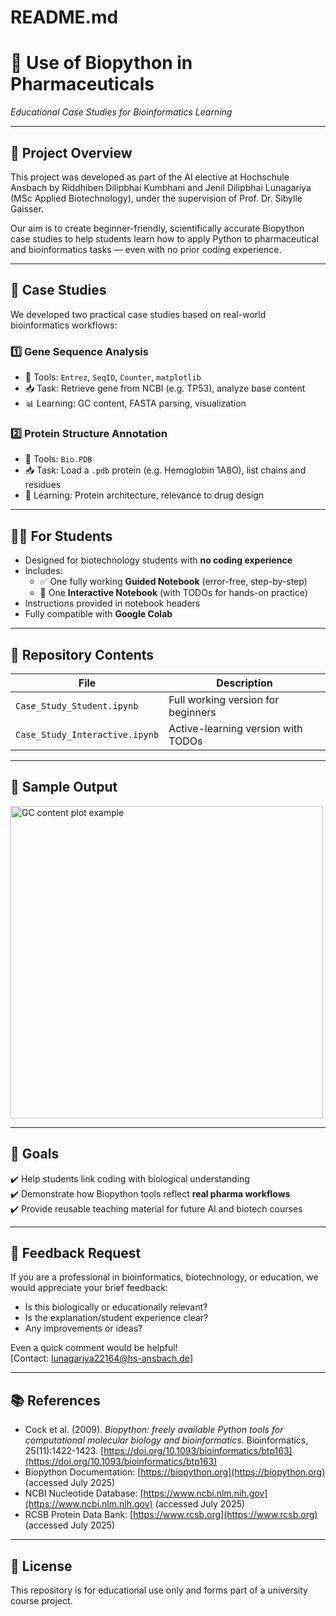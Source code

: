 # README.md

# 🧬 Use of Biopython in Pharmaceuticals  
*Educational Case Studies for Bioinformatics Learning*

---

## 📘 Project Overview

This project was developed as part of the AI elective at Hochschule Ansbach by Riddhiben Dilipbhai Kumbhani and Jenil Dilipbhai Lunagariya (MSc Applied Biotechnology), under the supervision of Prof. Dr. Sibylle Gaisser.

Our aim is to create beginner-friendly, scientifically accurate Biopython case studies to help students learn how to apply Python to pharmaceutical and bioinformatics tasks — even with no prior coding experience.

---

## 🧪 Case Studies

We developed two practical case studies based on real-world bioinformatics workflows:

### 1️⃣ Gene Sequence Analysis  
- 🔧 Tools: `Entrez`, `SeqIO`, `Counter`, `matplotlib`  
- 📥 Task: Retrieve gene from NCBI (e.g. TP53), analyze base content  
- 📊 Learning: GC content, FASTA parsing, visualization  

### 2️⃣ Protein Structure Annotation  
- 🔧 Tools: `Bio.PDB`  
- 📥 Task: Load a `.pdb` protein (e.g. Hemoglobin 1A8O), list chains and residues  
- 🧠 Learning: Protein architecture, relevance to drug design  

---

## 🧑‍🎓 For Students

- Designed for biotechnology students with **no coding experience**
- Includes:
  - ✅ One fully working **Guided Notebook** (error-free, step-by-step)
  - 🧠 One **Interactive Notebook** (with TODOs for hands-on practice)
- Instructions provided in notebook headers
- Fully compatible with **Google Colab**

---

## 📂 Repository Contents

| File | Description |
|------|-------------|
| `Case_Study_Student.ipynb` | Full working version for beginners |
| `Case_Study_Interactive.ipynb` | Active-learning version with TODOs |
---

## 📸 Sample Output

<img src="images/gc_plot_tp53.png" width="500" alt="GC content plot example">

---

## 🧠 Goals

✔️ Help students link coding with biological understanding  
✔️ Demonstrate how Biopython tools reflect **real pharma workflows**  
✔️ Provide reusable teaching material for future AI and biotech courses  

---

## 📨 Feedback Request

If you are a professional in bioinformatics, biotechnology, or education, we would appreciate your brief feedback:

- Is this biologically or educationally relevant?
- Is the explanation/student experience clear?
- Any improvements or ideas?

Even a quick comment would be helpful!  
[Contact: lunagariya22164@hs-ansbach.de]

---

## 📚 References

- Cock et al. (2009). *Biopython: freely available Python tools for computational molecular biology and bioinformatics*. Bioinformatics, 25(11):1422-1423. [https://doi.org/10.1093/bioinformatics/btp163](https://doi.org/10.1093/bioinformatics/btp163)
- Biopython Documentation: [https://biopython.org](https://biopython.org) (accessed July 2025)
- NCBI Nucleotide Database: [https://www.ncbi.nlm.nih.gov](https://www.ncbi.nlm.nih.gov) (accessed July 2025)
- RCSB Protein Data Bank: [https://www.rcsb.org](https://www.rcsb.org) (accessed July 2025)

---

## 📝 License

This repository is for educational use only and forms part of a university course project.


